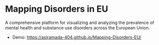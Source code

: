 # Mapping Disorders in EU
A comprehensive platform for visualizing and analyzing the prevalence of mental health and substance use disorders across the European Union.

- Demo: https://asiramada-404.github.io/Mapping-Disorders-EU/

